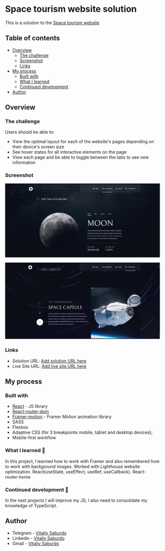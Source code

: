 # Space tourism website solution

This is a solution to the
[Space tourism website](https://www.frontendmentor.io/challenges/space-tourism-multipage-website-gRWj1URZ3)

## Table of contents

- [Overview](#overview)
  - [The challenge](#the-challenge)
  - [Screenshot](#screenshot)
  - [Links](#links)
- [My process](#my-process)
  - [Built with](#built-with)
  - [What I learned](#what-i-learned)
  - [Continued development](#continued-development)
- [Author](#author)

## Overview

### The challenge

Users should be able to:

- View the optimal layout for each of the website's pages depending on their device's screen size
- See hover states for all interactive elements on the page
- View each page and be able to toggle between the tabs to see new information

### Screenshot

![](./public/assets/images/screenshot_1.jpg)

![](./public/assets/images/screenshot_2.jpg)

### Links

- Solution URL: [Add solution URL here](https://github.com/VitaliySaburdo/space-tourism-website)
- Live Site URL: [Add live site URL here](https://space-tourism-website-indol-five.vercel.app/)

## My process

### Built with

- [React](https://reactjs.org/) - JS library
- [React-router-dom](https://reactrouter.com/en/main)
- [Framer-motion](https://www.framer.com/motion/) - Framer Motion animation library
- SASS
- Flexbox
- Adaptive CSS (for 3 breakpoints mobile, tablet and desktop devices);
- Mobile-first workflow

### What I learned :muscle:

In this project, I learned how to work with Framer and also remembered how to work with background
images. Worked with Lighthouse website optimization. React(useState, useEffect, useRef,
useCallback). React-router-home

### Continued development :rocket:

In the next projects I will improve my JS; I also need to consolidate my knowledge of TypeScript.

## Author

- Telegram - [Vitaliy Saburdo](https://t.me/Vitaliy_Saburdo)
- Linkedin -
  [Vitaliy Saburdo](https://www.linkedin.com/in/vitaliy-saburdo-73363a264/?originalSubdomain=ua)
- Gmail - [Vitaliy Saburdo](vsaburdo@gmail.com)
